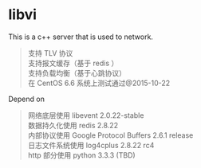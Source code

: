 # libvi
This is a c++ server that is used to network.
<blockquote>
支持 TLV 协议 <br/>
支持报文缓存（基于 redis ） <br/>
支持负载均衡（基于心跳协议） <br/>
在 CentOS 6.6 系统上测试通过@2015-10-22 <br/>
</blockquote>

Depend on
<blockquote>
网络底层使用 libevent 2.0.22-stable <br/>
数据持久化使用 redis 2.8.22 <br/>
内部协议使用 Google Protocol Buffers 2.6.1 release <br/>
日志文件系统使用 log4cplus 2.8.22 rc4 <br/>
http 部分使用 python 3.3.3 (TBD)<br/>
</blockquote>
